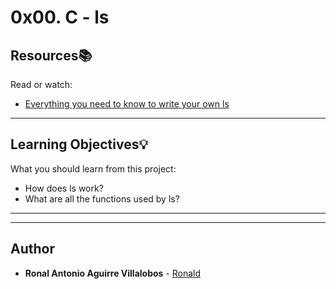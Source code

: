 # 0x00. C - ls

## Resources:books:
Read or watch:
* [Everything you need to know to write your own ls](https://intranet.hbtn.io/rltoken/So9h28IUm8TABkbMn02EiQ)

---
## Learning Objectives:bulb:
What you should learn from this project:

* How does ls work?
* What are all the functions used by ls?

---

---

## Author
* **Ronal Antonio Aguirre Villalobos** - [Ronald](https://github.com/ronald0204)